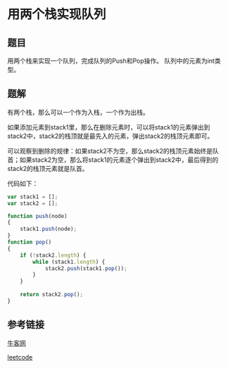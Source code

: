 # 用两个栈实现队列

## 题目

用两个栈来实现一个队列，完成队列的Push和Pop操作。 队列中的元素为int类型。



## 题解

有两个栈，那么可以一个作为入栈，一个作为出栈。

如果添加元素到stack1里，那么在删除元素时，可以将stack1的元素弹出到stack2中，stack2的栈顶就是最先入的元素，弹出stack2的栈顶元素即可。

可以观察到删除的规律：如果stack2不为空，那么stack2的栈顶元素始终是队首；如果stack2为空，那么将stack1的元素逐个弹出到stack2中，最后得到的stack2的栈顶元素就是队首。

代码如下：

```js
var stack1 = [];
var stack2 = [];

function push(node)
{
    stack1.push(node);
}
function pop()
{
    if (!stack2.length) {
        while (stack1.length) {
            stack2.push(stack1.pop());
        }
    }
    
    return stack2.pop();
}
```



## 参考链接

[牛客网](https://www.nowcoder.com/questionTerminal/54275ddae22f475981afa2244dd448c6)

[leetcode](https://leetcode-cn.com/problems/yong-liang-ge-zhan-shi-xian-dui-lie-lcof/)

